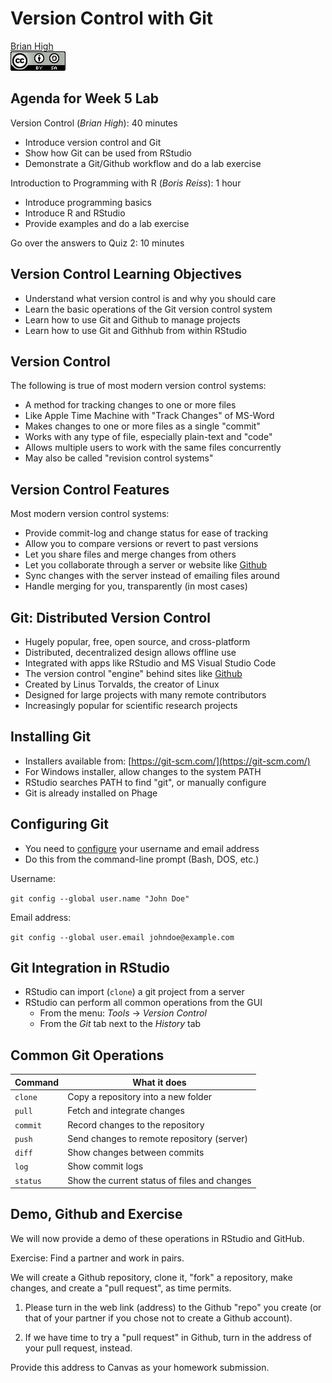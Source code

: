 # Version Control with Git
[Brian High](https://github.com/brianhigh)  
![CC BY-SA 4.0](cc_by-sa_4.png)  

## Agenda for Week 5 Lab

Version Control (_Brian High_): 40 minutes

* Introduce version control and Git
* Show how Git can be used from RStudio
* Demonstrate a Git/Github workflow and do a lab exercise

Introduction to Programming with R (_Boris Reiss_): 1 hour

* Introduce programming basics
* Introduce R and RStudio
* Provide examples and do a lab exercise

Go over the answers to Quiz 2: 10 minutes

## Version Control Learning Objectives

* Understand what version control is and why you should care
* Learn the basic operations of the Git version control system
* Learn how to use Git and Github to manage projects
* Learn how to use Git and Githhub from within RStudio

## Version Control

The following is true of most modern version control systems:

* A method for tracking changes to one or more files
* Like Apple Time Machine with "Track Changes" of MS-Word
* Makes changes to one or more files as a single "commit"
* Works with any type of file, especially plain-text and "code"
* Allows multiple users to work with the same files concurrently
* May also be called "revision control systems"

## Version Control Features

Most modern version control systems:

* Provide commit-log and change status for ease of tracking
* Allow you to compare versions or revert to past versions
* Let you share files and merge changes from others
* Let you collaborate through a server or website like [Github](https://github.com/)
* Sync changes with the server instead of emailing files around
* Handle merging for you, transparently (in most cases)

## Git: Distributed Version Control

* Hugely popular, free, open source, and cross-platform
* Distributed, decentralized design allows offline use
* Integrated with apps like RStudio and MS Visual Studio Code
* The version control "engine" behind sites like [Github](https://github.com/)
* Created by Linus Torvalds, the creator of Linux
* Designed for large projects with many remote contributors
* Increasingly popular for scientific research projects

## Installing Git

* Installers available from: [https://git-scm.com/](https://git-scm.com/)
* For Windows installer, allow changes to the system PATH
* RStudio searches PATH to find "git", or manually configure
* Git is already installed on Phage

## Configuring Git

* You need to [configure](https://git-scm.com/book/en/v2/Getting-Started-First-Time-Git-Setup) 
your username and email address
* Do this from the command-line prompt (Bash, DOS, etc.)

Username: 

`git config --global user.name "John Doe"`

Email address: 

`git config --global user.email johndoe@example.com`

## Git Integration in RStudio

- RStudio can import (`clone`) a git project from a server
- RStudio can perform all common operations from the GUI
    - From the menu: _Tools_ -> _Version Control_
    - From the _Git_ tab next to the _History_ tab

## Common Git Operations

| Command  | What it does
|----------|----------------------------------------------
| `clone`  | Copy a repository into a new folder
| `pull`   | Fetch and integrate changes
| `commit` | Record changes to the repository
| `push`   | Send changes to remote repository (server)
| `diff`   | Show changes between commits
| `log`    | Show commit logs
| `status` | Show the current status of files and changes

## Demo, Github and Exercise

We will now provide a demo of these operations in RStudio and GitHub.

Exercise: Find a partner and work in pairs.

We will create a Github repository, clone it, "fork" a repository, make changes,
and create a "pull request", as time permits.

1. Please turn in the web link (address) to the Github "repo" you create
(or that of your partner if you chose not to create a Github account).

2. If we have time to try a "pull request" in Github, turn in the address
of your pull request, instead.

Provide this address to Canvas as your homework submission.
